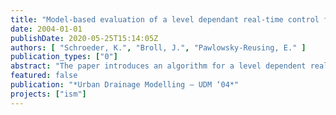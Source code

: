 ```yaml
---
title: "Model-based evaluation of a level dependant real-time control for sewage pump stations"
date: 2004-01-01
publishDate: 2020-05-25T15:14:05Z
authors: [ "Schroeder, K.", "Broll, J.", "Pawlowsky-Reusing, E." ]
publication_types: ["0"]
abstract: "The paper introduces an algorithm for a level dependent real-time control of sewage pump stations and states results from its evaluation based on a spectrum of simulations for three different catchments of the Berlin drainage system. The objective of the control function is to smooth the delivery of the pumps towards the wastewater treatment plant during storm weather events by throttling the flow and implicitly activating inline retention capacities of the sewer networks. The article comprises the definition and functioning of the control concept as well as operational constraints and boundary conditions and the derivation of optimal control parameters. The simulation-based evaluation of the concept shows that it is possible to manage available inline storage volume by applying the control function. However, only if an adequate retention volume of around 50.0 m³/ha Aimp or more is available a significant improvement of the flow characteristic towards the wwtp is possible."
featured: false
publication: "*Urban Drainage Modelling – UDM ‘04*"
projects: ["ism"]
---
```


